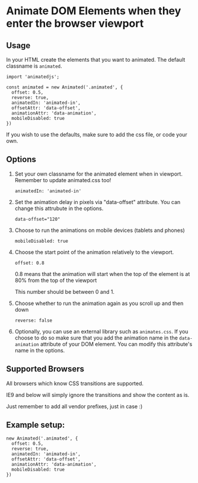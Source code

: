 # Animate DOM Elements when they enter the browser viewport

## Usage

In your HTML create the elements that you want to animated.
The default classname is `animated`.

```
import 'animatedjs';

const animated = new Animated('.animated', {
  offset: 0.5,
  reverse: true,
  animatedIn: 'animated-in',
  offsetAttr: 'data-offset',
  animationAttr: 'data-animation',
  mobileDisabled: true
})
```

If you wish to use the defaults, make sure to add the css file, or code your own.

## Options

1. Set your own classname for the animated element when in viewport. Remember to update animated.css too!

	`animatedIn: 'animated-in'`

2. Set the animation delay in pixels via "data-offset" attribute. You can change this attrubute in the options.

	`data-offset="120"`

3. Choose to run the animations on mobile devices (tablets and phones)

	`mobileDisabled: true`

4. Choose the start point of the animation relatively to the viewport.

	`offset: 0.8`

	0.8 means that the animation will start when the top of the element is at 80% from the top of the viewport

	This number should be between 0 and 1.

5. Choose whether to run the animation again as you scroll up and then down

	`reverse: false`

6. Optionally, you can use an external library such as `animates.css`. If you choose to do so make sure that you add the animation name in the `data-animation` attribute of your DOM element. You can modify this attribute's name in the options.

## Supported Browsers

All browsers which know CSS transitions are supported.

IE9 and below will simply ignore the transitions and show the content as is.

Just remember to add all vendor prefixes, just in case :)

## Example setup:

```
new Animated('.animated', {
  offset: 0.5,
  reverse: true,
  animatedIn: 'animated-in',
  offsetAttr: 'data-offset',
  animationAttr: 'data-animation',
  mobileDisabled: true
})
```

